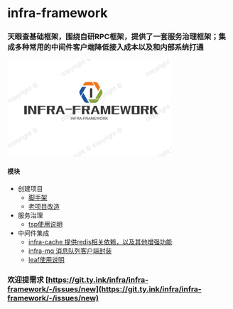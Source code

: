 # infra-framework

### 天眼查基础框架，围绕自研RPC框架，提供了一套服务治理框架；集成多种常用的中间件客户端降低接入成本以及和内部系统打通

![logo](logo.png)

#### 模块

* 创建项目
    * [脚手架](https://blog.jindidata.com/2021/07/20/%E8%84%9A%E6%89%8B%E6%9E%B6-%E7%94%9F%E6%88%90/)
    * [老项目改造](https://blog.jindidata.com/2021/08/02/%E8%80%81%E8%84%9A%E6%89%8B%E6%9E%B6%E9%A1%B9%E7%9B%AE%E6%94%B9%E9%80%A0%E8%AF%B4%E6%98%8E/)
* 服务治理
    * [tsp使用说明](https://blog.jindidata.com/tags/)
* 中间件集成
    * [infra-cache 提供redis相关依赖，以及其他增强功能]()
    * [infra-mq 消息队列客户端封装](https://git.ty.ink/infra/infra-framework/-/tree/v1.2.0/infra-mq)
    * [leaf使用说明](https://blog.jindidata.com/2021/08/15/%E5%94%AF%E4%B8%80%E9%94%AELeaf%E4%BD%BF%E7%94%A8/)

### 欢迎提需求 [https://git.ty.ink/infra/infra-framework/-/issues/new](https://git.ty.ink/infra/infra-framework/-/issues/new)
